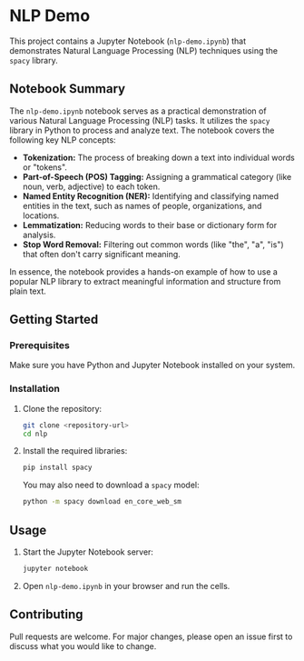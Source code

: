 # NLP Demo

This project contains a Jupyter Notebook (`nlp-demo.ipynb`) that demonstrates Natural Language Processing (NLP) techniques using the `spacy` library.

## Notebook Summary

The `nlp-demo.ipynb` notebook serves as a practical demonstration of various Natural Language Processing (NLP) tasks. It utilizes the `spacy` library in Python to process and analyze text. The notebook covers the following key NLP concepts:

*   **Tokenization:** The process of breaking down a text into individual words or "tokens".
*   **Part-of-Speech (POS) Tagging:** Assigning a grammatical category (like noun, verb, adjective) to each token.
*   **Named Entity Recognition (NER):** Identifying and classifying named entities in the text, such as names of people, organizations, and locations.
*   **Lemmatization:** Reducing words to their base or dictionary form for analysis.
*   **Stop Word Removal:** Filtering out common words (like "the", "a", "is") that often don't carry significant meaning.

In essence, the notebook provides a hands-on example of how to use a popular NLP library to extract meaningful information and structure from plain text.

## Getting Started

### Prerequisites

Make sure you have Python and Jupyter Notebook installed on your system.

### Installation

1.  Clone the repository:
    ```bash
    git clone <repository-url>
    cd nlp
    ```
2.  Install the required libraries:
    ```bash
    pip install spacy
    ```
    You may also need to download a `spacy` model:
    ```bash
    python -m spacy download en_core_web_sm
    ```

## Usage

1.  Start the Jupyter Notebook server:
    ```bash
    jupyter notebook
    ```
2.  Open `nlp-demo.ipynb` in your browser and run the cells.

## Contributing

Pull requests are welcome. For major changes, please open an issue first to discuss what you would like to change.
